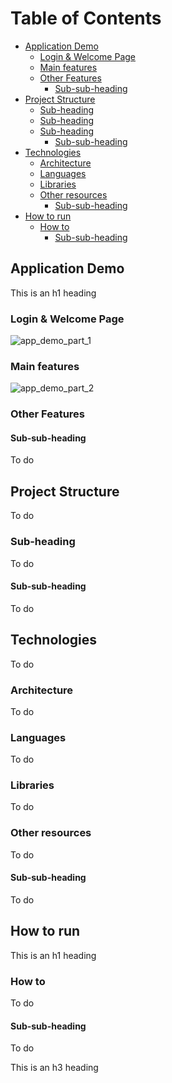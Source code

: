 
# Table of Contents 
- [Application Demo](#application-demo)
  * [Login & Welcome Page](#login-&-welcome-page)
  * [Main features](#main-features)
  * [Other Features](#other-features)
    + [Sub-sub-heading](#sub-sub-heading)
- [Project Structure](#project-structure)
  * [Sub-heading](#sub-heading-1)
  * [Sub-heading](#sub-heading-1)
  * [Sub-heading](#sub-heading-1)
    + [Sub-sub-heading](#sub-sub-heading-1)
- [Technologies](#technologies)
  * [Architecture](#architecture)
  * [Languages](#languages)
  * [Libraries](#libraries)
  * [Other resources](#other-resources)
    + [Sub-sub-heading](#sub-sub-heading-2)
- [How to run](#how-to-run)
  * [How to](#how-to)
    + [Sub-sub-heading](#sub-sub-heading-2)



<!-- toc -->


## Application Demo

This is an h1 heading

### Login & Welcome Page 

![app_demo_part_1](https://user-images.githubusercontent.com/37666186/44115665-c39519c2-a00e-11e8-9a45-5b84e0db8b18.gif)

### Main features

![app_demo_part_2](https://user-images.githubusercontent.com/37666186/44117828-ad4c6ac0-a014-11e8-9d14-4a031f666cf5.gif)

### Other Features


#### Sub-sub-heading

To do 

## Project Structure

To do 

### Sub-heading

To do 

#### Sub-sub-heading

To do 

## Technologies

To do 

### Architecture

To do 

### Languages
To do 

### Libraries

To do 
### Other resources

To do 

#### Sub-sub-heading
To do 

## How to run

This is an h1 heading

### How to

To do 

#### Sub-sub-heading

To do 

This is an h3 heading



